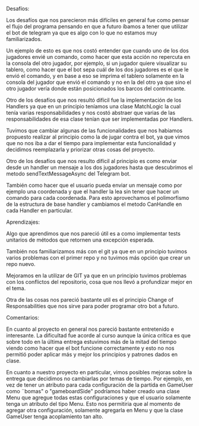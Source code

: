 Desafíos: 

Los desafíos que nos parecieron más difíciles en general fue como pensar el flujo del programa pensando en que a futuro íbamos a tener que utilizar el bot de telegram ya que es algo con lo que no estamos muy familiarizados.  

Un ejemplo de esto es que nos costó entender que cuando uno de los dos jugadores envié un comando, como hacer que esta acción no repercuta en la consola del otro jugador, por ejemplo, si un jugador quiere visualizar su tablero, como hacer que el bot sepa cuál de los dos jugadores es el que le envió el comando, y en base a eso se imprima el tablero solamente en la consola del jugador que envió el comando y no en la del otro ya que sino el otro jugador vería donde están posicionados los barcos del contrincante. 

Otro de los desafíos que nos resultó difícil fue la implementación de los Handlers ya que en un principio teníamos una clase MatchLogic la cual tenía varias responsabilidades y nos costó abstraer que varias de las responsabilidades de esa clase tenían que ser implementadas por Handlers. 

Tuvimos que cambiar algunas de las funcionalidades que nos habiamos propuesto realizar al principio como la de jugar contra el bot, ya que vimos que no nos iba
a dar el tiempo para implementar esta funcionalidad y decidimos reemplazarla y priorizar otras cosas del proyecto.

Otro de los desafíos que nos resulto difícil al principio es como enviar desde un handler un mensaje a los dos jugadores hasta que descubrimos el metodo
sendTextMessageAsync del Telegram bot. 

También como hacer que el usuario pueda enviar un mensaje como por ejemplo una coordenada y que el handler la lea sin tener que hacer un comando para cada 
coordenada. Para esto aprovechamos el polimorfismo de la estructura de base handler y cambiamos el metodo CanHandle en cada Handler en particular.


Aprendizajes: 

Algo que aprendimos que nos pareció útil es a como implementar tests unitarios de métodos que retornen una excepción esperada. 

También nos familiarizamos más con el git ya que en un principio tuvimos varios problemas con el primer repo y no tuvimos más opción que crear un repo nuevo. 

Mejoramos en la utilizar de GIT ya que en un principio tuvimos problemas con los conflictos del repositorio, cosa que nos llevó a profundizar mejor en el tema.

Otra de las cosas nos pareció bastante util es el principio Change of Responsabilities que nos sirve para poder programar otro bot a futuro.


Comentarios: 
	
En cuanto al proyecto en general nos pareció bastante entretenido e interesante. La dificultad fue acorde al curso aunque la única crítica es que sobre todo
en la última entrega estuvimos más de la mitad del tiempo viendo como hacer que el bot funcione correctamente y esto no nos permitió poder aplicar más y mejor
los principios y patrones dados en clase.

En cuanto a nuestro proyecto en particular, vimos posibles mejoras sobre la entrega que decidimos no cambiarlas por temas de tiempo. Por ejemplo, en vez de
tener un atributo para cada configuración de la partida en GameUser como ¨bomas" o "gameboardSide" podríamos haber creado una clase Menu que agregue todas
estas configuraciones y que el usuario solamente tenga un atributo del tipo Menu. Esto nos permitiria que al momento de agregar otra configuración, solamente
agregarla en Menu y que la clase GameUser tenga acoplamiento tan alto.